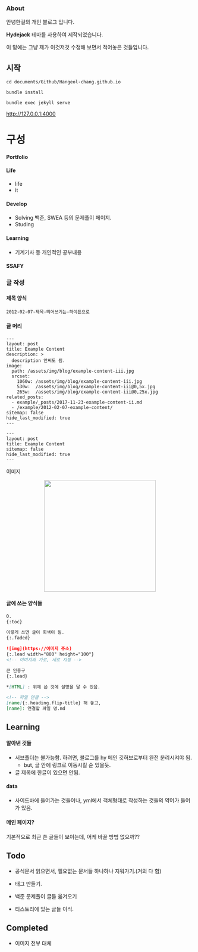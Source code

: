 ### About

안녕한걸의 개인 블로그 입니다.

**Hydejack** 테마를 사용하여 제작되었습니다.

이 밑에는 그냥 제가 이것저것 수정해 보면서 적어놓은 것들입니다.



## 시작

`cd documents/Github/Hangeol-chang.github.io`

`bundle install` 

`bundle exec jekyll serve`

 http://127.0.0.1:4000



# 구성

#### Portfolio

#### Life

- life
- it

#### Develop

- Solving
  백준, SWEA 등의 문제풀이 페이지.
- Studing

#### Learning

- 기계기사 등 개인적인 공부내용

#### SSAFY



### 글 작성

#### 제목 양식

```
2012-02-07-제목-띄어쓰기는-하이픈으로
```

#### 글 머리

```
---
layout: post
title: Example Content
description: >
  description 안써도 됨.
image: 
  path: /assets/img/blog/example-content-iii.jpg
  srcset:
    1060w: /assets/img/blog/example-content-iii.jpg
    530w:  /assets/img/blog/example-content-iii@0,5x.jpg
    265w:  /assets/img/blog/example-content-iii@0,25x.jpg
related_posts:
  - example/_posts/2017-11-23-example-content-ii.md
  - /example/2012-02-07-example-content/
sitemap: false
hide_last_modified: true
---
```

```
---
layout: post
title: Example Content
sitemap: false
hide_last_modified: true
---
```



이미지

<center>
<img src="https://github.com/Hangeol-Chang/Hangeol-chang.github.io/blob/main/assets/img/경로/제목.png?raw=true" width="300">
</center>



#### 글에 쓰는 양식들

```markdown
0.
{:toc}

이렇게 쓰면 글이 회색이 됨.
{:.faded}

![img](https://이미지 주소)
{:.lead width="800" height="100"}
<!-- 이미지의 가로, 세로 지정 -->

큰 인용구
{:.lead}

*[HTML] : 위에 쓴 것에 설명을 달 수 있음.

<!-- 파일 연결 -->
[name]{:.heading.flip-title} 해 놓고,
[name]: 연결할 파일 명.md


```







## Learning

#### 알아낸 것들

- 서브폴더는 불가능함.
  하려면, 블로그를 hy 메인 깃허브로부터 완전 분리시켜야 됨.
  - but, 글 안에 링크로 이동시킬 순 있을듯.
- 글 제목에 한글이 있으면 안됨.



#### data

- 사이드바에 들어가는 것들이나, yml에서 객체형태로 작성하는 것들의 약어가 들어가 있음.



#### 메인 페이지?

기본적으로 최근 쓴 글들이 보이는데, 어케 바꿀 방법 없으까??



## Todo

- 공식문서 읽으면서, 필요없는 문서들 하나하나 지워가기.(거의 다 함)

- 태그 만들기.



- 백준 문제풀이 글들 옮겨오기
- 티스토리에 있는 글들 이식.



## Completed

- 이미지 전부 대체
